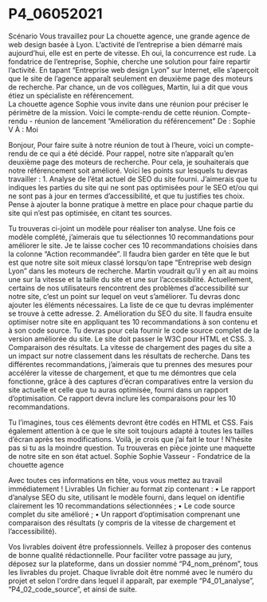 # P4_06052021

Scénario Vous travaillez pour La chouette agence, une grande agence de web design basée à Lyon. L’activité de l’entreprise a bien démarré mais aujourd’hui, elle est en perte de vitesse. Eh oui, la concurrence est rude. La fondatrice de l’entreprise, Sophie, cherche une solution pour faire repartir l’activité. En tapant “Entreprise web design Lyon” sur Internet, elle s’aperçoit que le site de l’agence apparaît seulement en deuxième page des moteurs de recherche. Par chance, un de vos collègues, Martin, lui a dit que vous étiez un spécialiste en référencement.  
La chouette agence  Sophie vous invite dans une réunion pour préciser le périmètre de la mission. Voici le compte-rendu de cette réunion.   Compte-rendu - réunion de lancement “Amélioration du référencement"  De : Sophie V  À : Moi

Bonjour, Pour faire suite à notre réunion de tout à l’heure, voici un compte-rendu de ce qui a été décidé. Pour rappel, notre site n’apparaît qu’en deuxième page des moteurs de recherche. Pour cela, je souhaiterais que notre référencement soit amélioré. Voici les points sur lesquels tu devras travailler :  1. Analyse de l’état actuel de SEO du site fourni. J’aimerais que tu indiques les parties du site qui ne sont pas optimisées pour le SEO et/ou qui ne sont pas à jour en termes d’accessibilité, et que tu justifies tes choix. Pense à ajouter la bonne pratique à mettre en place pour chaque partie du site qui n’est pas optimisée, en citant tes sources.

Tu trouveras ci-joint un modèle pour réaliser ton analyse. Une fois ce modèle complété, j’aimerais que tu sélectionnes 10 recommandations pour améliorer le site. Je te laisse cocher ces 10 recommandations choisies dans la colonne “Action recommandée”. Il faudra bien garder en tête que le but est que notre site soit mieux classé lorsqu’on tape “Entreprise web design Lyon” dans les moteurs de recherche. Martin voudrait qu’il y en ait au moins une sur la vitesse et la taille du site et une sur l’accessibilité. Actuellement, certains de nos utilisateurs rencontrent des problèmes d’accessibilité sur notre site, c’est un point sur lequel on veut s’améliorer. Tu devras donc ajouter les éléments nécessaires. La liste de ce que tu devras implémenter se trouve à cette adresse. 2. Amélioration du SEO du site. Il faudra ensuite optimiser notre site en appliquant tes 10 recommandations à son contenu et à son code source. Tu devras pour cela fournir le code source complet de la version améliorée du site. Le site doit passer le W3C pour HTML et CSS. 3. Comparaison des résultats. La vitesse de chargement des pages du site a un impact sur notre classement dans les résultats de recherche. Dans tes différentes recommandations, j’aimerais que tu prennes des mesures pour accélérer la vitesse de chargement, et que tu me démontres que cela fonctionne, grâce à des captures d’écran comparatives entre la version du site actuelle et celle que tu auras optimisée, fourni dans un rapport d’optimisation. Ce rapport devra inclure les comparaisons pour les 10 recommandations.

Tu l’imagines, tous ces éléments devront être codés en HTML et CSS. Fais également attention à ce que le site soit toujours adapté à toutes les tailles d’écran après tes modifications. Voilà, je crois que j’ai fait le tour ! N’hésite pas si tu as la moindre question. Tu trouveras en pièce jointe une maquette de notre site en son état actuel. Sophie Sophie Vasseur - Fondatrice de la chouette agence

Avec toutes ces informations en tête, vous vous mettez au travail immédiatement ! Livrables Un fichier au format zip contenant :  • Le rapport d’analyse SEO du site, utilisant le modèle fourni, dans lequel on identifie clairement les 10 recommandations sélectionnées ; • Le code source complet du site amélioré ; • Un rapport d’optimisation comprenant une comparaison des résultats (y compris de la vitesse de chargement et l’accessibilité).

Vos livrables doivent être professionnels. Veillez à proposer des contenus de bonne qualité rédactionnelle.  Pour faciliter votre passage au jury, déposez sur la plateforme, dans un dossier nommé “P4_nom_prénom”, tous les livrables du projet. Chaque livrable doit être nommé avec le numéro du projet et selon l'ordre dans lequel il apparaît, par exemple “P4_01_analyse”, “P4_02_code_source”, et ainsi de suite.
